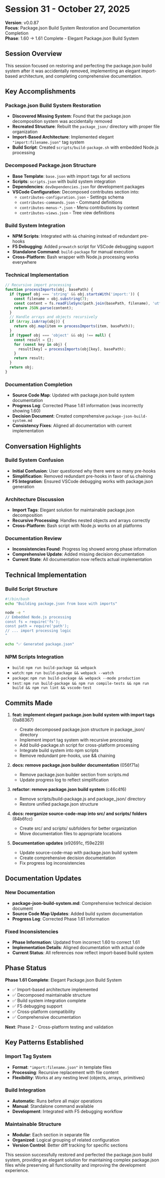 # Session 31 - October 27, 2025

**Version**: v0.0.87  
**Focus**: Package.json Build System Restoration and Documentation Completion  
**Phase**: 1.60 → 1.61 Complete - Elegant Package.json Build System

## Session Overview

This session focused on restoring and perfecting the package.json build system after it was accidentally removed, implementing an elegant import-based architecture, and completing comprehensive documentation.

## Key Accomplishments

### Package.json Build System Restoration
- **Discovered Missing System**: Found that the package.json decomposition system was accidentally removed
- **Recreated Structure**: Rebuilt the `package_json/` directory with proper file organization
- **Import-Based Architecture**: Implemented elegant `"import:filename.json"` tag system
- **Build Script**: Created `scripts/build-package.sh` with embedded Node.js processing

### Decomposed Package.json Structure
- **Base Template**: `base.json` with import tags for all sections
- **Scripts**: `scripts.json` with build system integration
- **Dependencies**: `devDependencies.json` for development packages
- **VSCode Configuration**: Decomposed contributes section into:
  - `contributes-configuration.json` - Settings schema
  - `contributes-commands.json` - Command definitions
  - `contributes-menus-*.json` - Menu contributions by context
  - `contributes-views.json` - Tree view definitions

### Build System Integration
- **NPM Scripts**: Integrated with `&&` chaining instead of redundant pre-hooks
- **F5 Debugging**: Added `prewatch` script for VSCode debugging support
- **Standalone Command**: `build-package` for manual execution
- **Cross-Platform**: Bash wrapper with Node.js processing works everywhere

### Technical Implementation
```javascript
// Recursive import processing
function processImports(obj, basePath) {
  if (typeof obj === 'string' && obj.startsWith('import:')) {
    const filename = obj.substring(7);
    const content = fs.readFileSync(path.join(basePath, filename), 'utf8');
    return JSON.parse(content);
  }
  // Handle arrays and objects recursively
  if (Array.isArray(obj)) {
    return obj.map(item => processImports(item, basePath));
  }
  if (typeof obj === 'object' && obj !== null) {
    const result = {};
    for (const key in obj) {
      result[key] = processImports(obj[key], basePath);
    }
    return result;
  }
  return obj;
}
```

### Documentation Completion
- **Source Code Map**: Updated with package.json build system documentation
- **Progress Log**: Corrected Phase 1.61 information (was incorrectly showing 1.60)
- **Decision Document**: Created comprehensive `package-json-build-system.md`
- **Consistency Fixes**: Aligned all documentation with current implementation

## Conversation Highlights

### Build System Confusion
- **Initial Confusion**: User questioned why there were so many pre-hooks
- **Simplification**: Removed redundant pre-hooks in favor of `&&` chaining
- **F5 Integration**: Ensured VSCode debugging works with package.json generation

### Architecture Discussion
- **Import Tags**: Elegant solution for maintainable package.json decomposition
- **Recursive Processing**: Handles nested objects and arrays correctly
- **Cross-Platform**: Bash script with Node.js works on all platforms

### Documentation Review
- **Inconsistencies Found**: Progress log showed wrong phase information
- **Comprehensive Update**: Added missing decision documentation
- **Current State**: All documentation now reflects actual implementation

## Technical Implementation

### Build Script Structure
```bash
#!/bin/bash
echo "Building package.json from base with imports"

node -e "
// Embedded Node.js processing
const fs = require('fs');
const path = require('path');
// ... import processing logic
"

echo "✅ Generated package.json"
```

### NPM Scripts Integration
- `build`: `npm run build-package && webpack`
- `watch`: `npm run build-package && webpack --watch`
- `package`: `npm run build-package && webpack --mode production`
- `test`: `npm run build-package && npm run compile-tests && npm run build && npm run lint && vscode-test`

## Commits Made

1. **feat: implement elegant package.json build system with import tags** (0a88367)
   - Create decomposed package.json structure in package_json/ directory
   - Implement import tag system with recursive processing
   - Add build-package.sh script for cross-platform processing
   - Integrate build system into npm scripts
   - Remove redundant pre-hooks, use && chaining

2. **docs: remove package.json builder documentation** (056f71a)
   - Remove package.json builder section from scripts.md
   - Update progress log to reflect simplification

3. **refactor: remove package.json build system** (c46c4f6)
   - Remove scripts/build-package.js and package_json/ directory
   - Restore unified package.json structure

4. **docs: reorganize source-code-map into src/ and scripts/ folders** (84b6fcc)
   - Create src/ and scripts/ subfolders for better organization
   - Move documentation files to appropriate locations

5. **Documentation updates** (e92691c, f59e229)
   - Update source-code-map with package.json build system
   - Create comprehensive decision documentation
   - Fix progress log inconsistencies

## Documentation Updates

### New Documentation
- **package-json-build-system.md**: Comprehensive technical decision document
- **Source Code Map Updates**: Added build system documentation
- **Progress Log**: Corrected Phase 1.61 information

### Fixed Inconsistencies
- **Phase Information**: Updated from incorrect 1.60 to correct 1.61
- **Implementation Details**: Aligned documentation with actual code
- **Current Status**: All references now reflect import-based build system

## Phase Status

**Phase 1.61 Complete**: Elegant Package.json Build System
- ✅ Import-based architecture implemented
- ✅ Decomposed maintainable structure
- ✅ Build system integration complete
- ✅ F5 debugging support
- ✅ Cross-platform compatibility
- ✅ Comprehensive documentation

**Next**: Phase 2 - Cross-platform testing and validation

## Key Patterns Established

### Import Tag System
- **Format**: `"import:filename.json"` in template files
- **Processing**: Recursive replacement with file content
- **Flexibility**: Works at any nesting level (objects, arrays, primitives)

### Build Integration
- **Automatic**: Runs before all major operations
- **Manual**: Standalone command available
- **Development**: Integrated with F5 debugging workflow

### Maintainable Structure
- **Modular**: Each section in separate file
- **Organized**: Logical grouping of related configuration
- **Version Control**: Better diff tracking for specific sections

This session successfully restored and perfected the package.json build system, providing an elegant solution for maintaining complex package.json files while preserving all functionality and improving the development experience.